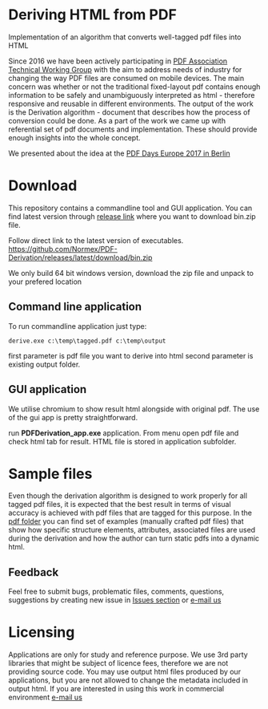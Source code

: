 # Deriving HTML from PDF

Implementation of an algorithm that converts well-tagged pdf files into HTML

Since 2016 we have been actively participating in [PDF Association Technical Working Group](https://www.pdfa.org/community/next-generation-pdf-technical-working-group/) with the aim to address needs of industry for changing the way PDF files are consumed on mobile devices. The main concern was whether or not the traditional fixed-layout pdf contains enough information to be safely and unambiguously interpreted as html - therefore responsive and reusable in different environments.
The output of the work is the Derivation algorithm - document that describes how the process of conversion could be done.
As a part of the work we came up with referential set of pdf documents and implementation. These should provide enough insights into the whole concept.

We presented about the idea at the [PDF Days Europe 2017 in Berlin](https://www.youtube.com/watch?v=cFr7SI8pMZk)

# Download
This repository contains a commandline tool and GUI application. You can find latest version through [release link](https://github.com/Normex/PDF-Derivation/releases) where you want to download bin.zip file.

Follow direct link to the latest version of executables.
https://github.com/Normex/PDF-Derivation/releases/latest/download/bin.zip

We only build 64 bit windows version, download the zip file and unpack to your prefered location

## Command line application

To run commandline application just type:

```batch
derive.exe c:\temp\tagged.pdf c:\temp\output
``` 
first parameter is pdf file you want to derive into html
second parameter is existing output folder.

## GUI application

We utilise chromium to show result html alongside with original pdf. The use of the gui app is pretty straightforward. 

run <b>PDFDerivation_app.exe</b> application. From menu open pdf file and check html tab for result. HTML file is stored in application subfolder.


# Sample files

Even though the derivation algorithm is designed to work properly for all tagged pdf files, it is expected that the best result in terms of visual accuracy is achieved with pdf files that are tagged for this purpose. In the [pdf folder](https://github.com/Normex/PDF-Derivation/blob/master/pdf) you can find set of examples (manually crafted pdf files) that show how specific structure elements, attributes, associated files are used during the derivation and how the author can turn static pdfs into a dynamic html. 

## Feedback

Feel free to submit bugs, problematic files, comments, questions, suggestions by creating new issue in [Issues section](https://github.com/Normex/PDF-Derivation/issues) or [e-mail us](mailto:pdf-derivation@digitaldocuments.org) 

# Licensing

Applications are only for study and reference purpose.
We use 3rd party libraries that might be subject of licence fees, therefore we are not providing source code. 
You may use output html files produced by our applications, but you are not allowed to change the metadata included in output html.
If you are interested in using this work in commercial environment [e-mail us](mailto:pdf-derivation@digitaldocuments.org)




